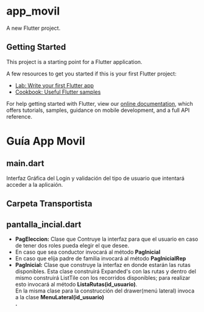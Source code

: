 # app_movil

A new Flutter project.

## Getting Started

This project is a starting point for a Flutter application.

A few resources to get you started if this is your first Flutter project:

- [Lab: Write your first Flutter app](https://flutter.dev/docs/get-started/codelab)
- [Cookbook: Useful Flutter samples](https://flutter.dev/docs/cookbook)

For help getting started with Flutter, view our
[online documentation](https://flutter.dev/docs), which offers tutorials,
samples, guidance on mobile development, and a full API reference.


# Guía App Movil

## main.dart 
  Interfaz Gráfica del Login y validación del tipo de usuario que intentará acceder a la aplicaión.

## Carpeta Transportista

## pantalla_incial.dart
  - <b>PagEleccion:</b> Clase que Contruye la interfaz para que el usuario en caso de tener dos roles pueda elegir el que desee. 
  - En caso que sea conductor invocará al método <b>PagInicial</b>
  - En caso que elija padre de familia invocará al método <b>PagInicialRep</b> 
  - <b>PagInicial:</b> Clase que construye la interfaz en donde estarán las rutas disponibles. Esta clase construirá Expanded's con las rutas y dentro del mismo construirá ListTile con los recorridos disponibles; para realizar esto invocará al método <b>ListaRutas(id_usuario)</b>.</br> 
    En la misma clase para la construcción del drawer(menú lateral) invoca a la clase <b>MenuLateral(id_usuario)</br>.  

  
